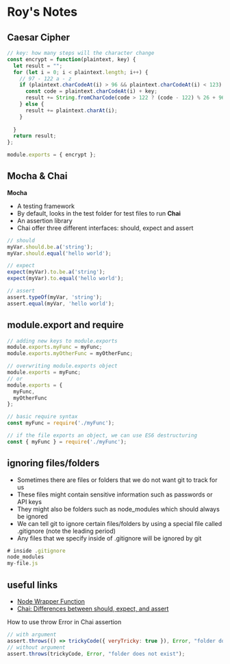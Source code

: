 # Roy's Notes

## Caesar Cipher
```javascript
// key: how many steps will the character change
const encrypt = function(plaintext, key) {
  let result = "";
  for (let i = 0; i < plaintext.length; i++) {
    // 97 - 122 a - z
    if (plaintext.charCodeAt(i) > 96 && plaintext.charCodeAt(i) < 123) {
      const code = plaintext.charCodeAt(i) + key;
      result += String.fromCharCode(code > 122 ? (code - 122) % 26 + 96 : code < 97 ? (code - 97) % 26 + 123 : code);
    } else {
      result += plaintext.charAt(i);
    }
    
  }
  return result;
};

module.exports = { encrypt };
```

## Mocha & Chai

**Mocha**  
- A testing framework
- By default, looks in the test folder for test files to run
**Chai**
- An assertion library
- Chai offer three different interfaces: should, expect and assert
```javascript
// should
myVar.should.be.a('string');
myVar.should.equal('hello world');

// expect
expect(myVar).to.be.a('string');
expect(myVar).to.equal('hello world');

// assert
assert.typeOf(myVar, 'string');
assert.equal(myVar, 'hello world');
```

## module.export and require
```javascript
// adding new keys to module.exports
module.exports.myFunc = myFunc;
module.exports.myOtherFunc = myOtherFunc;

// overwriting module.exports object
module.exports = myFunc;
// or
module.exports = {
  myFunc,
  myOtherFunc
};

// basic require syntax
const myFunc = require('./myFunc');

// if the file exports an object, we can use ES6 destructuring
const { myFunc } = require('./myFunc');
```

## ignoring files/folders
- Sometimes there are files or folders that we do not want git to track for us
- These files might contain sensitive information such as passwords or API keys
- They might also be folders such as node_modules which should always be ignored
- We can tell git to ignore certain files/folders by using a special file called .gitignore (note the leading period)
- Any files that we specify inside of .gitignore will be ignored by git
```javascript
# inside .gitignore
node_modules
my-file.js
```

## useful links
- [Node Wrapper Function](https://nodejs.org/api/modules.html#modules_the_module_wrapper)
- [Chai: Differences between should, expect, and assert](https://www.chaijs.com/guide/styles/#differences)

How to use throw Error in Chai assertion
```javascript
// with argument
assert.throws(() => trickyCode({ veryTricky: true }), Error, "folder does not exist");
// without argument
assert.throws(trickyCode, Error, "folder does not exist");
```